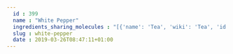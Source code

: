 ```yaml
---
  id : 399
  name : "White Pepper"
  ingredients_sharing_molecules : "[{'name': 'Tea', 'wiki': 'Tea', 'id': 310, 'category': 'Plant', 'common_molecules': [31253, 11552, 6561, 8892, 7991, 10430, 7460, 2879, 6736, 22311, 7284, 12180]}, {'name': 'Pepper', 'wiki': 'Black_pepper', 'id': 339, 'category': 'Spice', 'common_molecules': [31253, 11552, 8438, 6561, 8892, 10430, 7460, 2758, 3314, 22311, 439250, 7284]}, {'name': 'Black Currant', 'wiki': 'Blackcurrant', 'id': 174, 'category': 'Fruit', 'common_molecules': [31253, 11552, 6561, 8892, 264, 10430, 7460, 2758, 22311, 7284, 12180]}, {'name': 'Papaya', 'wiki': 'Papaya', 'id': 196, 'category': 'Fruit', 'common_molecules': [31253, 11552, 6561, 8892, 7991, 264, 10430, 7460, 2758, 7284, 12180]}, {'name': 'Blueberry', 'wiki': 'Blueberry', 'id': 223, 'category': 'Berry', 'common_molecules': [31253, 11552, 8438, 6561, 7991, 2879, 2758, 22311, 7284, 12180]}]"
  slug : white-pepper
  date : 2019-03-26T08:47:11+01:00
---
```



